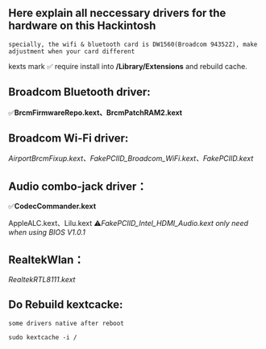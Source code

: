## Here explain all neccessary drivers for the hardware on this Hackintosh
    specially, the wifi & bluetooth card is DW1560(Broadcom 94352Z), make adjustment when your card different
kexts mark ✅ require install into **/Library/Extensions** and rebuild cache.

Broadcom Bluetooth driver:
--
✅**BrcmFirmwareRepo.kext、BrcmPatchRAM2.kext**

Broadcom Wi-Fi driver:
--
*AirportBrcmFixup.kext、FakePCIID_Broadcom_WiFi.kext、FakePCIID.kext*

Audio combo-jack driver：
--
✅**CodecCommander.kext** 
  
AppleALC.kext、Lilu.kext
⚠️*FakePCIID_Intel_HDMI_Audio.kext only need when using BIOS V1.0.1*

RealtekWlan：
--
*RealtekRTL8111.kext*

Do Rebuild kextcacke:
--
    some drivers native after reboot
`sudo kextcache -i /`
